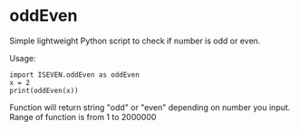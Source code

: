 # oddEven
Simple lightweight Python script to check if number is odd or even.

Usage:

```
import ISEVEN.oddEven as oddEven
x = 2
print(oddEven(x))
```

Function will return string "odd" or "even" depending on number you input. Range of function is from 1 to 2000000
